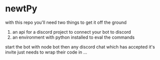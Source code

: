 # newtPy

with this repo you'll need two things to get it off the ground

1. an api for a discord project to connect your bot to discord
2. an environment with python installed to eval the commands

start the bot with node bot then any discord chat which has accepted it's invite 
just needs to wrap their code in <pyhton>...<pyhton>
